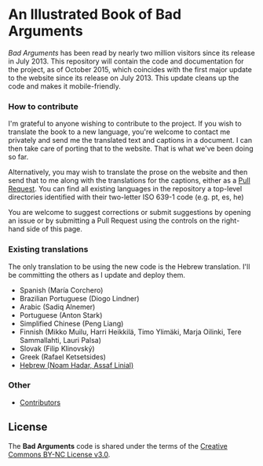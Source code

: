 # An Illustrated Book of Bad Arguments

_Bad Arguments_ has been read by nearly two million visitors since its release in July 2013. This repository will contain the code and documentation for the project, as of October 2015, which coincides with the first major update to the website since its release on July 2013. This update cleans up the code and makes it mobile-friendly.

### How to contribute

I'm grateful to anyone wishing to contribute to the project. If you wish to translate the book to a new language, you're welcome to contact me privately and send me the translated text and captions in a document. I can then take care of porting that to the website. That is what we've been doing so far.

Alternatively, you may wish to translate the prose on the website and then send that to me along with the translations for the captions, either as a [Pull Request](https://help.github.com/articles/using-pull-requests/). You can find all existing languages in the repository a top-level directories identified with their two-letter ISO 639-1 code (e.g. pt, es, he)

You are welcome to suggest corrections or submit suggestions by opening an issue or by submitting a Pull Request using the controls on the right-hand side of this page.

### Existing translations

The only translation to be using the new code is the Hebrew translation. I'll be committing the others as I update and deploy them.

* Spanish (María Corchero)
* Brazilian Portuguese (Diogo Lindner)
* Arabic (Sadiq Alnemer)
* Portuguese (Anton Stark)
* Simplified Chinese (Peng Liang)
* Finnish (Mikko Muilu, Harri Heikkilä, Timo Ylimäki, Marja Oilinki, Tere Sammallahti, Lauri Palsa)
* Slovak (Filip Klinovský)
* Greek (Rafael Ketsetsides)
* [Hebrew (Noam Hadar, Assaf Linial)](he)

### Other
* [Contributors](contributors)

## License

The __Bad Arguments__ code is shared under the terms of the [Creative Commons BY-NC License v3.0](https://creativecommons.org/licenses/by-nc/3.0/).
